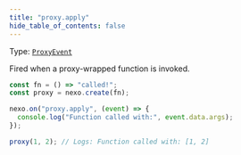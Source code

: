 ```yaml
---
title: "proxy.apply"
hide_table_of_contents: false
---
```


Type: [`ProxyEvent`](../../api/classes/ProxyEvent)

Fired when a proxy-wrapped function is invoked.

```javascript
const fn = () => "called!";
const proxy = nexo.create(fn);

nexo.on("proxy.apply", (event) => {
  console.log("Function called with:", event.data.args);
});

proxy(1, 2); // Logs: Function called with: [1, 2]
```
